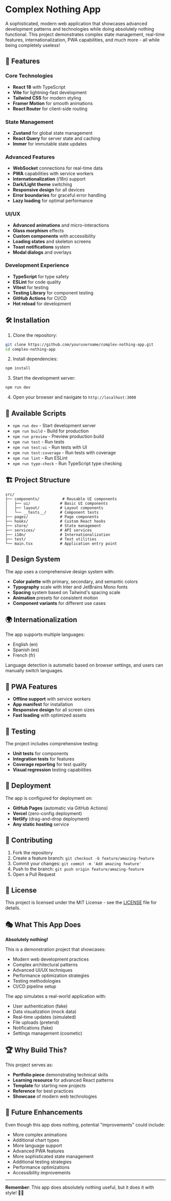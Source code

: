# Complex Nothing App

A sophisticated, modern web application that showcases advanced development patterns and technologies while doing absolutely nothing functional. This project demonstrates complex state management, real-time features, internationalization, PWA capabilities, and much more - all while being completely useless!

## 🚀 Features

### Core Technologies
- **React 18** with TypeScript
- **Vite** for lightning-fast development
- **Tailwind CSS** for modern styling
- **Framer Motion** for smooth animations
- **React Router** for client-side routing

### State Management
- **Zustand** for global state management
- **React Query** for server state and caching
- **Immer** for immutable state updates

### Advanced Features
- **WebSocket** connections for real-time data
- **PWA** capabilities with service workers
- **Internationalization** (i18n) support
- **Dark/Light theme** switching
- **Responsive design** for all devices
- **Error boundaries** for graceful error handling
- **Lazy loading** for optimal performance

### UI/UX
- **Advanced animations** and micro-interactions
- **Glass morphism** effects
- **Custom components** with accessibility
- **Loading states** and skeleton screens
- **Toast notifications** system
- **Modal dialogs** and overlays

### Development Experience
- **TypeScript** for type safety
- **ESLint** for code quality
- **Vitest** for testing
- **Testing Library** for component testing
- **GitHub Actions** for CI/CD
- **Hot reload** for development

## 🛠️ Installation

1. Clone the repository:
```bash
git clone https://github.com/yourusername/complex-nothing-app.git
cd complex-nothing-app
```

2. Install dependencies:
```bash
npm install
```

3. Start the development server:
```bash
npm run dev
```

4. Open your browser and navigate to `http://localhost:3000`

## 📜 Available Scripts

- `npm run dev` - Start development server
- `npm run build` - Build for production
- `npm run preview` - Preview production build
- `npm run test` - Run tests
- `npm run test:ui` - Run tests with UI
- `npm run test:coverage` - Run tests with coverage
- `npm run lint` - Run ESLint
- `npm run type-check` - Run TypeScript type checking

## 🏗️ Project Structure

```
src/
├── components/          # Reusable UI components
│   ├── ui/             # Basic UI components
│   ├── layout/         # Layout components
│   └── __tests__/      # Component tests
├── pages/              # Page components
├── hooks/              # Custom React hooks
├── store/              # State management
├── services/           # API services
├── i18n/               # Internationalization
├── test/               # Test utilities
└── main.tsx            # Application entry point
```

## 🎨 Design System

The app uses a comprehensive design system with:
- **Color palette** with primary, secondary, and semantic colors
- **Typography** scale with Inter and JetBrains Mono fonts
- **Spacing** system based on Tailwind's spacing scale
- **Animation** presets for consistent motion
- **Component variants** for different use cases

## 🌍 Internationalization

The app supports multiple languages:
- English (en)
- Spanish (es)
- French (fr)

Language detection is automatic based on browser settings, and users can manually switch languages.

## 📱 PWA Features

- **Offline support** with service workers
- **App manifest** for installation
- **Responsive design** for all screen sizes
- **Fast loading** with optimized assets

## 🧪 Testing

The project includes comprehensive testing:
- **Unit tests** for components
- **Integration tests** for features
- **Coverage reporting** for test quality
- **Visual regression** testing capabilities

## 🚀 Deployment

The app is configured for deployment on:
- **GitHub Pages** (automatic via GitHub Actions)
- **Vercel** (zero-config deployment)
- **Netlify** (drag-and-drop deployment)
- **Any static hosting** service

## 🤝 Contributing

1. Fork the repository
2. Create a feature branch: `git checkout -b feature/amazing-feature`
3. Commit your changes: `git commit -m 'Add amazing feature'`
4. Push to the branch: `git push origin feature/amazing-feature`
5. Open a Pull Request

## 📄 License

This project is licensed under the MIT License - see the [LICENSE](LICENSE) file for details.

## 🎭 What This App Does

**Absolutely nothing!** 

This is a demonstration project that showcases:
- Modern web development practices
- Complex architectural patterns
- Advanced UI/UX techniques
- Performance optimization strategies
- Testing methodologies
- CI/CD pipeline setup

The app simulates a real-world application with:
- User authentication (fake)
- Data visualization (mock data)
- Real-time updates (simulated)
- File uploads (pretend)
- Notifications (fake)
- Settings management (cosmetic)

## 🏆 Why Build This?

This project serves as:
- **Portfolio piece** demonstrating technical skills
- **Learning resource** for advanced React patterns
- **Template** for starting new projects
- **Reference** for best practices
- **Showcase** of modern web technologies

## 🔮 Future Enhancements

Even though this app does nothing, potential "improvements" could include:
- More complex animations
- Additional chart types
- More language support
- Advanced PWA features
- More sophisticated state management
- Additional testing strategies
- Performance optimizations
- Accessibility improvements

---

**Remember**: This app does absolutely nothing useful, but it does it with style! 🎨✨
